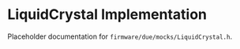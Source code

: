 # LiquidCrystal Implementation

Placeholder documentation for `firmware/due/mocks/LiquidCrystal.h`.

